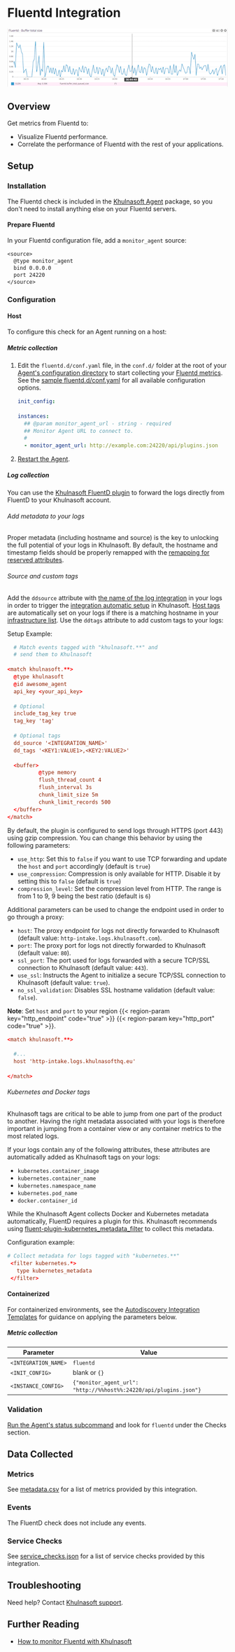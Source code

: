 # Fluentd Integration

![Fluentd Dashboard][1]

## Overview

Get metrics from Fluentd to:

- Visualize Fluentd performance.
- Correlate the performance of Fluentd with the rest of your applications.

## Setup

### Installation

The Fluentd check is included in the [Khulnasoft Agent][2] package, so you don't need to install anything else on your Fluentd servers.

#### Prepare Fluentd

In your Fluentd configuration file, add a `monitor_agent` source:

```text
<source>
  @type monitor_agent
  bind 0.0.0.0
  port 24220
</source>
```

### Configuration

<!-- xxx tabs xxx -->
<!-- xxx tab "Host" xxx -->

#### Host

To configure this check for an Agent running on a host:

##### Metric collection

1. Edit the `fluentd.d/conf.yaml` file, in the `conf.d/` folder at the root of your [Agent's configuration directory][3] to start collecting your [Fluentd metrics](#metrics). See the [sample fluentd.d/conf.yaml][4] for all available configuration options.

   ```yaml
   init_config:

   instances:
     ## @param monitor_agent_url - string - required
     ## Monitor Agent URL to connect to.
     #
     - monitor_agent_url: http://example.com:24220/api/plugins.json
   ```

2. [Restart the Agent][5].

##### Log collection

You can use the [Khulnasoft FluentD plugin][6] to forward the logs directly from FluentD to your Khulnasoft account.

###### Add metadata to your logs

Proper metadata (including hostname and source) is the key to unlocking the full potential of your logs in Khulnasoft. By default, the hostname and timestamp fields should be properly remapped with the [remapping for reserved attributes][7].

###### Source and custom tags

Add the `ddsource` attribute with [the name of the log integration][8] in your logs in order to trigger the [integration automatic setup][9] in Khulnasoft.
[Host tags][10] are automatically set on your logs if there is a matching hostname in your [infrastructure list][11]. Use the `ddtags` attribute to add custom tags to your logs:

Setup Example:

```conf
  # Match events tagged with "khulnasoft.**" and
  # send them to Khulnasoft

<match khulnasoft.**>
  @type khulnasoft
  @id awesome_agent
  api_key <your_api_key>

  # Optional
  include_tag_key true
  tag_key 'tag'

  # Optional tags
  dd_source '<INTEGRATION_NAME>'
  dd_tags '<KEY1:VALUE1>,<KEY2:VALUE2>'

  <buffer>
          @type memory
          flush_thread_count 4
          flush_interval 3s
          chunk_limit_size 5m
          chunk_limit_records 500
  </buffer>
</match>
```

By default, the plugin is configured to send logs through HTTPS (port 443) using gzip compression.
You can change this behavior by using the following parameters:

- `use_http`: Set this to `false` if you want to use TCP forwarding and update the `host` and `port` accordingly (default is `true`)
- `use_compression`: Compression is only available for HTTP. Disable it by setting this to `false` (default is `true`)
- `compression_level`: Set the compression level from HTTP. The range is from 1 to 9, 9 being the best ratio (default is `6`)

Additional parameters can be used to change the endpoint used in order to go through a proxy:

- `host`: The proxy endpoint for logs not directly forwarded to Khulnasoft (default value: `http-intake.logs.khulnasoft.com`).
- `port`: The proxy port for logs not directly forwarded to Khulnasoft (default value: `80`).
- `ssl_port`: The port used for logs forwarded with a secure TCP/SSL connection to Khulnasoft (default value: `443`).
- `use_ssl`: Instructs the Agent to initialize a secure TCP/SSL connection to Khulnasoft (default value: `true`).
- `no_ssl_validation`: Disables SSL hostname validation (default value: `false`).

**Note**: Set `host` and `port` to your region {{< region-param key="http_endpoint" code="true" >}} {{< region-param key="http_port" code="true" >}}.

```conf
<match khulnasoft.**>

  #...
  host 'http-intake.logs.khulnasofthq.eu'

</match>
```

###### Kubernetes and Docker tags

Khulnasoft tags are critical to be able to jump from one part of the product to another. Having the right metadata associated with your logs is therefore important in jumping from a container view or any container metrics to the most related logs.

If your logs contain any of the following attributes, these attributes are automatically added as Khulnasoft tags on your logs:

- `kubernetes.container_image`
- `kubernetes.container_name`
- `kubernetes.namespace_name`
- `kubernetes.pod_name`
- `docker.container_id`

While the Khulnasoft Agent collects Docker and Kubernetes metadata automatically, FluentD requires a plugin for this. Khulnasoft recommends using [fluent-plugin-kubernetes_metadata_filter][12] to collect this metadata.

Configuration example:

```conf
# Collect metadata for logs tagged with "kubernetes.**"
 <filter kubernetes.*>
   type kubernetes_metadata
 </filter>
```

<!-- xxz tab xxx -->
<!-- xxx tab "Containerized" xxx -->

#### Containerized

For containerized environments, see the [Autodiscovery Integration Templates][13] for guidance on applying the parameters below.

##### Metric collection

| Parameter            | Value                                                             |
| -------------------- | ----------------------------------------------------------------- |
| `<INTEGRATION_NAME>` | `fluentd`                                                         |
| `<INIT_CONFIG>`      | blank or `{}`                                                     |
| `<INSTANCE_CONFIG>`  | `{"monitor_agent_url": "http://%%host%%:24220/api/plugins.json"}` |

<!-- xxz tab xxx -->
<!-- xxz tabs xxx -->

### Validation

[Run the Agent's status subcommand][14] and look for `fluentd` under the Checks section.

## Data Collected

### Metrics

See [metadata.csv][15] for a list of metrics provided by this integration.

### Events

The FluentD check does not include any events.

### Service Checks

See [service_checks.json][16] for a list of service checks provided by this integration.

## Troubleshooting

Need help? Contact [Khulnasoft support][17].

## Further Reading

- [How to monitor Fluentd with Khulnasoft][18]

[1]: https://raw.githubusercontent.com/KhulnaSoft/integrations-core/master/fluentd/images/snapshot-fluentd.png
[2]: https://app.khulnasoft.com/account/settings/agent/latest
[3]: https://docs.khulnasoft.com/agent/guide/agent-configuration-files/#agent-configuration-directory
[4]: https://github.com/KhulnaSoft/integrations-core/blob/master/fluentd/khulnasoft_checks/fluentd/data/conf.yaml.example
[5]: https://docs.khulnasoft.com/agent/guide/agent-commands/#start-stop-and-restart-the-agent
[6]: https://github.com/KhulnaSoft/fluent-plugin-khulnasoft
[7]: https://docs.khulnasoft.com/logs/processing/#edit-reserved-attributes
[8]: https://docs.khulnasoft.com/integrations/#cat-log-collection
[9]: https://docs.khulnasoft.com/logs/processing/#integration-pipelines
[10]: https://docs.khulnasoft.com/getting_started/tagging/assigning_tags/
[11]: https://app.khulnasoft.com/infrastructure
[12]: https://github.com/fabric8io/fluent-plugin-kubernetes_metadata_filter
[13]: https://docs.khulnasoft.com/agent/kubernetes/integrations/
[14]: https://docs.khulnasoft.com/agent/guide/agent-commands/#agent-status-and-information
[15]: https://github.com/KhulnaSoft/integrations-core/blob/master/fluentd/metadata.csv
[16]: https://github.com/KhulnaSoft/integrations-core/blob/master/fluentd/assets/service_checks.json
[17]: https://docs.khulnasoft.com/help/
[18]: https://www.khulnasoft.com/blog/monitor-fluentd-khulnasoft

